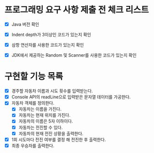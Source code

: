 # 프로그래밍 요구 사항 제출 전 체크 리스트

- [x] Java 버전 확인
- [x] Indent depth가 3이상인 코드가 있는지 확인
- [x] 삼항 연산자를 사용한 코드가 있는지 확인
- [x] JDK에서 제공하는 Random 및 Scanner를 사용한 코드가 있는지 확인


# 구현할 기능 목록
- [x] 경주할 자동차 이름과 시도 횟수를 입력받는다.
- [x] Console API의 readLine으로 입력받은 문자열 데이터를 가공한다.
- [x] 자동차 객체를 정의한다.
    - [x] 자동차는 이름을 가진다.
    - [x] 자동차는 현재 위치를 가진다.
    - [x] 자동차의 이름은 5자 이하이다.
    - [x] 자동차는 전진할 수 있다.
    - [x] 자동차의 현재 전진 상황을 출력한다.
- [x] 1회 시도마다 전진 여부를 결정 해 전진한 후 출력한다.
- [x] 최종 우승자를 출력한다.